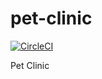 # pet-clinic

[![CircleCI](https://circleci.com/gh/kisb01/pet-clinic/tree/main.svg?style=svg)](https://circleci.com/gh/kisb01/pet-clinic/tree/main)

Pet Clinic

